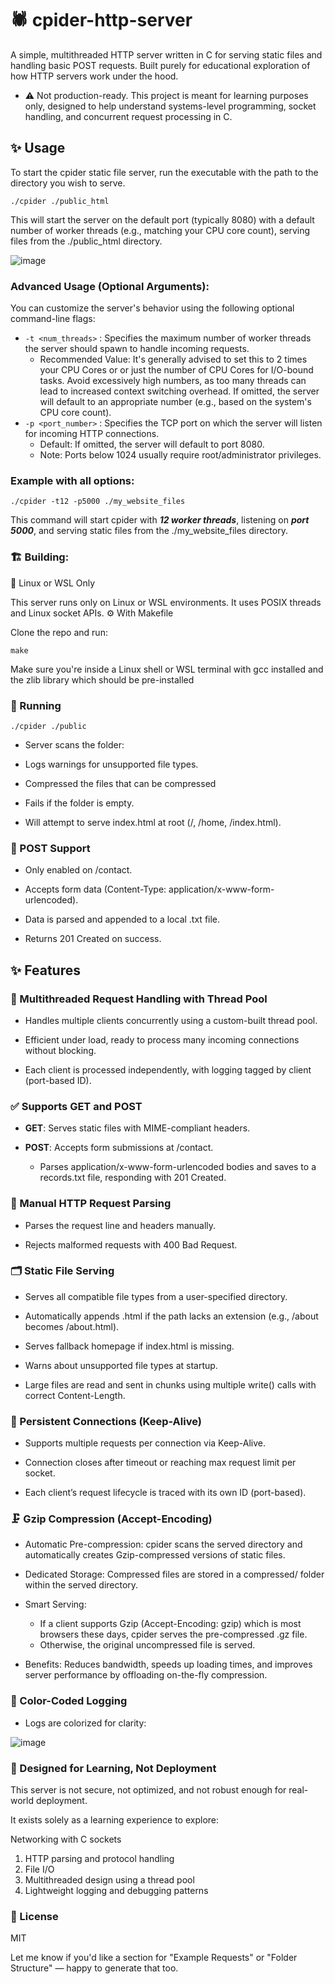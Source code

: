 # 🕷️ cpider-http-server

A simple, multithreaded HTTP server written in C for serving static files and handling basic POST requests. Built purely for educational exploration of how HTTP servers work under the hood.

- ⚠️ Not production-ready. This project is meant for learning purposes only, designed to help understand systems-level programming, socket handling, and concurrent request processing in C.

## ✨ Usage
To start the cpider static file server, run the executable with the path to the directory you wish to serve.

    ./cpider ./public_html

This will start the server on the default port (typically 8080) with a default number of worker threads (e.g., matching your CPU core count), serving files from the ./public_html directory.

![image](https://github.com/user-attachments/assets/b948150c-43da-40c9-a3e8-2cab8c3224d4)


### Advanced Usage (Optional Arguments):
You can customize the server's behavior using the following optional command-line flags:

- ```-t <num_threads>``` : Specifies the maximum number of worker threads the server should spawn to handle incoming requests.
	- Recommended Value: It's generally advised to set this to 2 times your CPU Cores or or just the number of CPU Cores for I/O-bound tasks. Avoid excessively high numbers, as too many threads can lead to increased context switching overhead. If omitted, the server will default to an appropriate number (e.g., based on the system's CPU core count).
- ```-p <port_number>``` : Specifies the TCP port on which the server will listen for incoming HTTP connections.
	- Default: If omitted, the server will default to port 8080.
	- Note: Ports below 1024 usually require root/administrator privileges.

### Example with all options:

    ./cpider -t12 -p5000 ./my_website_files

This command will start cpider with ***12 worker threads***, listening on ***port 5000***, and serving static files from the ./my_website_files directory.


### 🏗️ Building:
🐧 Linux or WSL Only

This server runs only on Linux or WSL environments. It uses POSIX threads and Linux socket APIs.
⚙️ With Makefile

Clone the repo and run:

    make

Make sure you're inside a Linux shell or WSL terminal with gcc installed and the zlib library which should be pre-installed


### 🚀 Running

    ./cpider ./public


- Server scans the folder:

- Logs warnings for unsupported file types.

- Compressed the files that can be compressed 

- Fails if the folder is empty.

- Will attempt to serve index.html at root (/, /home, /index.html).

### 📨 POST Support

- Only enabled on /contact.

- Accepts form data (Content-Type: application/x-www-form-urlencoded).

- Data is parsed and appended to a local .txt file.

- Returns 201 Created on success.

## ✨ Features

### 🧵 Multithreaded Request Handling with Thread Pool

-    Handles multiple clients concurrently using a custom-built thread pool.

- Efficient under load, ready to process many incoming connections without blocking.

- Each client is processed independently, with logging tagged by client (port-based ID).

### ✅ Supports GET and POST

- **GET**: Serves static files with MIME-compliant headers.
  
- **POST**: Accepts form submissions at /contact. 
   - Parses application/x-www-form-urlencoded bodies and saves to a records.txt file, responding with 201 Created.

### 🧠 Manual HTTP Request Parsing

- Parses the request line and headers manually.

- Rejects malformed requests with 400 Bad Request.

### 🗂️ Static File Serving

- Serves all compatible file types from a user-specified directory.
  
- Automatically appends .html if the path lacks an extension (e.g., /about becomes /about.html).

- Serves fallback homepage if index.html is missing.

- Warns about unsupported file types at startup.

- Large files are read and sent in chunks using multiple write() calls with correct Content-Length.

### 🔄 Persistent Connections (Keep-Alive)

- Supports multiple requests per connection via Keep-Alive.

- Connection closes after timeout or reaching max request limit per socket.

- Each client’s request lifecycle is traced with its own ID (port-based).

### 🗜️ Gzip Compression (Accept-Encoding)
- Automatic Pre-compression: cpider scans the served directory and automatically creates Gzip-compressed versions of static files.

- Dedicated Storage: Compressed files are stored in a compressed/ folder within the served directory.
  
- Smart Serving:
	- If a client supports Gzip (Accept-Encoding: gzip) which is most browsers these days, cpider serves the pre-compressed .gz file.
	- Otherwise, the original uncompressed file is served.

- Benefits: Reduces bandwidth, speeds up loading times, and improves server performance by offloading on-the-fly compression.

### 📜 Color-Coded Logging

- Logs are colorized for clarity:

![image](https://github.com/user-attachments/assets/20ba9705-f02d-4027-b6ab-1961307b5551)

### 🧪 Designed for Learning, Not Deployment

This server is not secure, not optimized, and not robust enough for real-world deployment.

It exists solely as a learning experience to explore:

Networking with C sockets

1. HTTP parsing and protocol handling
2. File I/O
3. Multithreaded design using a thread pool
4. Lightweight logging and debugging patterns



### 📄 License

MIT

Let me know if you'd like a section for "Example Requests" or "Folder Structure" — happy to generate that too.
